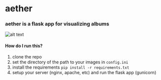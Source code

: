 # aether
### aether is a flask app for visualizing albums

![alt text](https://github.com/Kongaloosh/aether/blob/master/demo.gif?raw=true)

#### How do I run this?

1. clone the repo
2. set the directory of the path to your images in `config.ini` 
3. install the requirements `pip install -r requirements.txt`
4. setup your server (nginx, apache, etc) and run the flask app (gunicorn)

